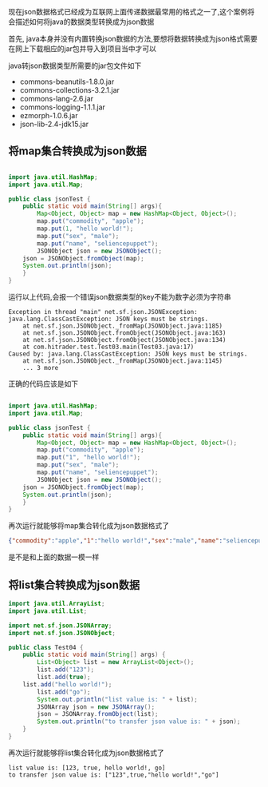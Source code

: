 
现在json数据格式已经成为互联网上面传递数据最常用的格式之一了,这个案例将会描述如何将java的数据类型转换成为json数据

首先, java本身并没有内置转换json数据的方法,要想将数据转换成为json格式需要在网上下载相应的jar包并导入到项目当中才可以

java转json数据类型所需要的jar包文件如下
* commons-beanutils-1.8.0.jar
* commons-collections-3.2.1.jar
* commons-lang-2.6.jar
* commons-logging-1.1.1.jar
* ezmorph-1.0.6.jar
* json-lib-2.4-jdk15.jar

## 将map集合转换成为json数据

```java

import java.util.HashMap;
import java.util.Map;

public class jsonTest {
    public static void main(String[] args){
        Map<Object, Object> map = new HashMap<Object, Object>(); 
        map.put("commodity", "apple");
        map.put(1, "hello world!");
        map.put("sex", "male");
        map.put("name", "seliencepuppet");
        JSONObject json = new JSONObject();
	json = JSONObject.fromObject(map);
	System.out.println(json);
    }
}
```

运行以上代码,会报一个错误json数据类型的key不能为数字必须为字符串
```error
Exception in thread "main" net.sf.json.JSONException: java.lang.ClassCastException: JSON keys must be strings.
	at net.sf.json.JSONObject._fromMap(JSONObject.java:1185)
	at net.sf.json.JSONObject.fromObject(JSONObject.java:163)
	at net.sf.json.JSONObject.fromObject(JSONObject.java:134)
	at com.hitrader.test.Test03.main(Test03.java:17)
Caused by: java.lang.ClassCastException: JSON keys must be strings.
	at net.sf.json.JSONObject._fromMap(JSONObject.java:1145)
	... 3 more
```

正确的代码应该是如下
```java

import java.util.HashMap;
import java.util.Map;

public class jsonTest {
    public static void main(String[] args){
        Map<Object, Object> map = new HashMap<Object, Object>(); 
        map.put("commodity", "apple");
        map.put("1", "hello world!");
        map.put("sex", "male");
        map.put("name", "seliencepuppet");
        JSONObject json = new JSONObject();
	json = JSONObject.fromObject(map);
	System.out.println(json);
    }
}
```

再次运行就能够将map集合转化成为json数据格式了
```json
{"commodity":"apple","1":"hello world!","sex":"male","name":"seliencepuppet"}
```

是不是和上面的数据一模一样


## 将list集合转换成为json数据
```java
import java.util.ArrayList;
import java.util.List;

import net.sf.json.JSONArray;
import net.sf.json.JSONObject;

public class Test04 {
    public static void main(String[] args) {
    	List<Object> list = new ArrayList<Object>();
    	list.add("123");
    	list.add(true);
   	list.add("hello world!");
    	list.add("go");
    	System.out.println("list value is: " + list);
    	JSONArray json = new JSONArray();
    	json = JSONArray.fromObject(list);
        System.out.println("to transfer json value is: " + json);
    }
}
```

再次运行就能够将list集合转化成为json数据格式了
```result
list value is: [123, true, hello world!, go]
to transfer json value is: ["123",true,"hello world!","go"]
```
